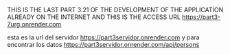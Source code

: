 THIS IS THE LAST PART 3.21 OF THE DEVELOPMENT OF THE APPLICATION ALREADY ON THE INTERNET AND THIS IS THE ACCESS URL https://part3-7urg.onrender.com


esta es la url del servidor https://part3servidor.onrender.com y para encontrar los datos https://part3servidor.onrender.com/api/persons
